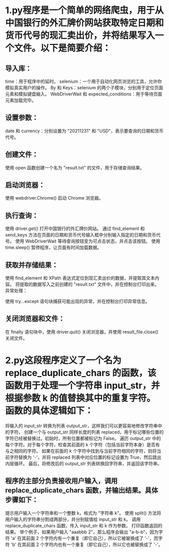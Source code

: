 # 1.py程序是一个简单的网络爬虫，用于从中国银行的外汇牌价网站获取特定日期和货币代号的现汇卖出价，并将结果写入一个文件。以下是简要介绍：

## 导入库：

time：用于程序中的延时。
selenium：一个用于自动化网页浏览的工具，允许你模拟真实用户的操作。
By 和 Keys：selenium 的两个子模块，分别用于定位页面元素和模拟键盘输入。
WebDriverWait 和 expected_conditions：用于等待页面元素加载完毕。
## 设置参数：

date 和 currency：分别设置为 "20211231" 和 "USD"，表示要查询的日期和货币代号。
## 创建文件：

使用 open 函数创建一个名为 "result.txt" 的文件，用于存储查询结果。
## 启动浏览器：

使用 webdriver.Chrome() 启动 Chrome 浏览器。
## 执行查询：

使用 driver.get() 打开中国银行的外汇牌价网站。
通过 find_element 和 send_keys 方法在页面的日期和货币代号输入框中分别输入指定的日期和货币代号。
使用 WebDriverWait 等待查询按钮变为可点击状态，并点击该按钮。
使用 time.sleep() 暂停程序，让页面有时间加载数据。
## 获取并存储结果：

使用 find_element 和 XPath 表达式定位到现汇卖出价的数据，并提取其文本内容。
将提取的数据写入之前创建的 "result.txt" 文件中，并在控制台打印出来。
异常处理：

使用 try...except 语句块捕获可能出现的异常，并在控制台打印异常信息。
## 关闭浏览器和文件：

在 finally 语句块中，使用 driver.quit() 关闭浏览器，并使用 result_file.close() 关闭文件。

# 2.py这段程序定义了一个名为 replace_duplicate_chars 的函数，该函数用于处理一个字符串 input_str，并根据参数 k 的值替换其中的重复字符。函数的具体逻辑如下：

将输入的 input_str 转换为列表 output_str，这样我们可以更容易地修改字符串中的字符。
创建一个与 output_str 同样长度的列表 replaced，用于标记哪些位置的字符已经被替换过。初始时，所有位置都被标记为 False。
遍历 output_str 中的每个字符。对于每个字符，检查其前面的 k 个字符（包括当前字符本身）是否有与之相同的字符。
如果在前面的 k 个字符中找到与当前字符相同的字符，则将当前字符替换为 '-'，并将 replaced 列表中对应位置的标记设置为 True，然后跳出内层循环。
最后，将修改后的 output_str 列表转换回字符串，并返回该字符串。
## 程序的主部分负责接收用户输入，调用 replace_duplicate_chars 函数，并输出结果。具体步骤如下：

提示用户输入一个字符串和一个整数 k，格式为 "字符串 k"。
使用 split() 方法将用户输入的字符串分割成两部分，并分别赋值给 input_str 和 k。
调用 replace_duplicate_chars 函数，传入 input_str 和 k 作为参数。
打印函数返回的结果。
举个例子，如果用户输入 "aaabbb 2"，那么程序会输出 "a-b-b"，因为字符 'a' 在其前面 2 个字符内有一个重复（即它自己），所以它被替换成了 '-'，而字符 'b' 在其前面 2 个字符内也有一个重复（即它自己），所以它也被替换成了 '-'。
